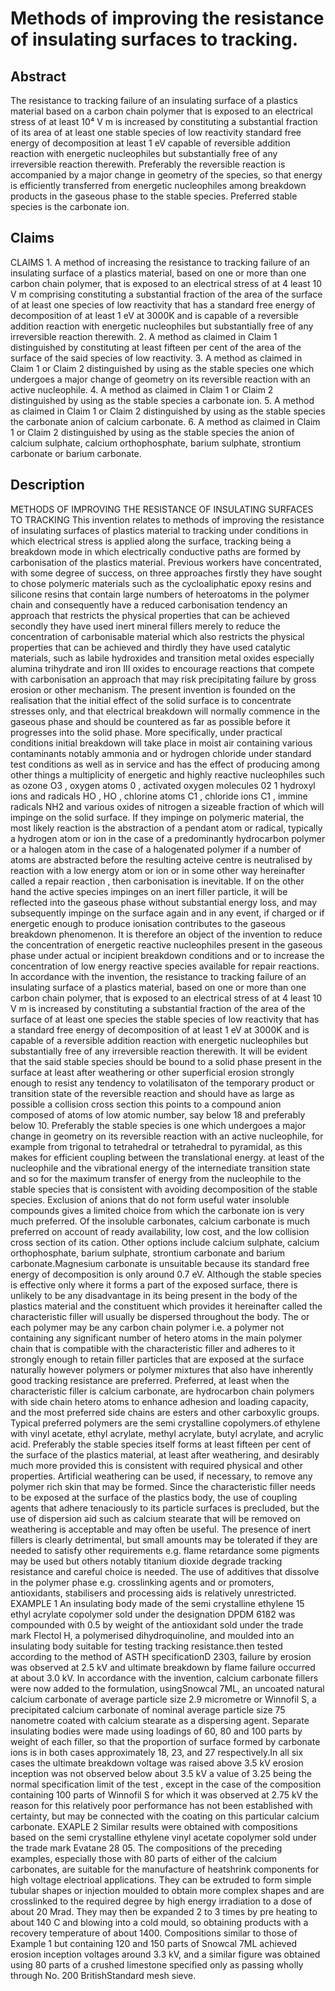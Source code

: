 # Methods of improving the resistance of insulating surfaces to tracking.

## Abstract
The resistance to tracking failure of an insulating surface of a plastics material based on a carbon chain polymer that is exposed to an electrical stress of at least 10⁴ V m is increased by constituting a substantial fraction of its area of at least one stable species of low reactivity standard free energy of decomposition at least 1 eV capable of reversible addition reaction with energetic nucleophiles but substantially free of any irreversible reaction therewith. Preferably the reversible reaction is accompanied by a major change in geometry of the species, so that energy is efficiently transferred from energetic nucleophiles among breakdown products in the gaseous phase to the stable species. Preferred stable species is the carbonate ion.

## Claims
CLAIMS 1. A method of increasing the resistance to tracking failure of an insulating surface of a plastics material, based on one or more than one carbon chain polymer, that is exposed to an electrical stress of at 4 least 10 V m comprising constituting a substantial fraction of the area of the surface of at least one species of low reactivity that has a standard free energy of decomposition of at least 1 eV at 3000K and is capable of a reversible addition reaction with energetic nucleophiles but substantially free of any irreversible reaction therewith. 2. A method as claimed in Claim 1 distinguished by constituting at least fifteen per cent of the area of the surface of the said species of low reactivity. 3. A method as claimed in Claim 1 or Claim 2 distinguished by using as the stable species one which undergoes a major change of geometry on its reversible reaction with an active nucleophile. 4. A method as claimed in Claim 1 or Claim 2 distinguished by using as the stable species a carbonate ion. 5. A method as claimed in Claim 1 or Claim 2 distinguished by using as the stable species the carbonate anion of calcium carbonate. 6. A method as claimed in Claim 1 or Claim 2 distinguished by using as the stable species the anion of calcium sulphate, calcium orthophosphate, barium sulphate, strontium carbonate or barium carbonate.

## Description
METHODS OF IMPROVING THE RESISTANCE OF INSULATING SURFACES TO TRACKING This invention relates to methods of improving the resistance of insulating surfaces of plastics material to tracking under conditions in which electrical stress is applied along the surface, tracking being a breakdown mode in which electrically conductive paths are formed by carbonisation of the plastics material. Previous workers have concentrated, with some degree of success, on three approaches firstly they have sought to chose polymeric materials such as the cycloaliphatic epoxy resins and silicone resins that contain large numbers of heteroatoms in the polymer chain and consequently have a reduced carbonisation tendency an approach that restricts the physical properties that can be achieved secondly they have used inert mineral fillers merely to reduce the concentration of carbonisable material which also restricts the physical properties that can be achieved and thirdly they have used catalytic materials, such as labile hydroxides and transition metal oxides especially alumina trihydrate and iron III oxides to encourage reactions that compete with carbonisation an approach that may risk precipitating failure by gross erosion or other mechanism. The present invention is founded on the realisation that the initial effect of the solid surface is to concentrate stresses only, and that electrical breakdown will normally commence in the gaseous phase and should be countered as far as possible before it progresses into the solid phase. More specifically, under practical conditions initial breakdown will take place in moist air containing various contaminants notably ammonia and or hydrogen chloride under standard test conditions as well as in service and has the effect of producing among other things a multiplicity of energetic and highly reactive nucleophiles such as ozone O3 , oxygen atoms 0 , activated oxygen molecules 02 1 hydroxyl ions and radicals HO , HO , chlorine atoms C1 , chloride ions C1 , immine radicals NH2 and various oxides of nitrogen a sizeable fraction of which will impinge on the solid surface. If they impinge on polymeric material, the most likely reaction is the abstraction of a pendant atom or radical, typically a hydrogen atom or ion in the case of a predominantly hydrocarbon polymer or a halogen atom in the case of a halogenated polymer if a number of atoms are abstracted before the resulting acteive centre is neutralised by reaction with a low energy atom or ion or in some other way hereinafter called a repair reaction , then carbonisation is inevitable. If on the other hand the active species impinges on an inert filler particle, it will be reflected into the gaseous phase without substantial energy loss, and may subsequently impinge on the surface again and in any event, if charged or if energetic enough to produce ionisation contributes to the gaseous breakdown phenomenon. It is therefore an object of the invention to reduce the concentration of energetic reactive nucleophiles present in the gaseous phase under actual or incipient breakdown conditions and or to increase the concentration of low energy reactive species available for repair reactions. In accordance with the invention, the resistance to tracking failure of an insulating surface of a plastics material, based on one or more than one carbon chain polymer, that is exposed to an electrical stress of at 4 least 10 V m is increased by constituting a substantial fraction of the area of the surface of at least one species the stable species of low reactivity that has a standard free energy of decomposition of at least 1 eV at 3000K and is capable of a reversible addition reaction with energetic nucleophiles but substantially free of any irreversible reaction therewith. It will be evident that the said stable species should be bound to a solid phase present in the surface at least after weathering or other superficial erosion strongly enough to resist any tendency to volatilisaton of the temporary product or transition state of the reversible reaction and should have as large as possible a collision cross section this points to a compound anion composed of atoms of low atomic number, say below 18 and preferably below 10. Preferably the stable species is one which undergoes a major change in geometry on its reversible reaction with an active nucleophile, for example from trigonal to tetrahedral or tetrahedral to pyramidal, as this makes for efficient coupling between the translational energy. at least of the nucleophile and the vibrational energy of the internediate transition state and so for the maximum transfer of energy from the nucleophile to the stable species that is consistent with avoiding decomposition of the stable species. Exclusion of anions that do not form useful water insoluble compounds gives a limited choice from which the carbonate ion is very much preferred. Of the insoluble carbonates, calcium carbonate is much preferred on account of ready availability, low cost, and the low collision cross section of its cation. Other options include calcium sulphate, calcium orthophosphate, barium sulphate, strontium carbonate and barium carbonate.Magnesium carbonate is unsuitable because its standard free energy of decomposition is only around 0.7 eV. Although the stable species is effective only where it forms a part of the exposed surface, there is unlikely to be any disadvantage in its being present in the body of the plastics material and the constituent which provides it hereinafter called the characteristic filler will usually be dispersed throughout the body. The or each polymer may be any carbon chain polymer i.e. a polymer not containing any significant number of hetero atoms in the main polymer chain that is compatible with the characteristic filler and adheres to it strongly enough to retain filler particles that are exposed at the surface naturally however polymers or polymer mixtures that also have inherently good tracking resistance are preferred. Preferred, at least when the characteristic filler is calcium carbonate, are hydrocarbon chain polymers with side chain hetero atoms to enhance adhesion and loading capacity, and the most preferred side chains are esters and other carboxylic groups. Typical preferred polymers are the semi crystalline copolymers.of ethylene with vinyl acetate, ethyl acrylate, methyl acrylate, butyl acrylate, and acrylic acid. Preferably the stable species itself forms at least fifteen per cent of the surface of the plastics material, at least after weathering, and desirably much more provided this is consistent with required physical and other properties. Artificial weathering can be used, if necessary, to remove any polymer rich skin that may be formed. Since the characteristic filler needs to be exposed at the surface of the plastics body, the use of coupling agents that adhere tenaciously to its particle surfaces is precluded, but the use of dispersion aid such as calcium stearate that will be removed on weathering is acceptable and may often be useful. The presence of inert fillers is clearly detrimental, but small amounts may be tolerated if they are needed to satisfy other requirements e.g. flame retardance some pigments may be used but others notably titanium dioxide degrade tracking resistance and careful choice is needed. The use of additives that dissolve in the polymer phase e.g. crosslinking agents and or promoters, antioxidants, stabilisers and processing aids is relatively unrestricted. EXAMPLE 1 An insulating body made of the semi crystalline ethylene 15 ethyl acrylate copolymer sold under the designation DPDM 6182 was compounded with 0.5 by weight of the antioxidant sold under the trade mark Flectol H, a polymerised dihydroquinoline, and moulded into an insulating body suitable for testing tracking resistance.then tested according to the method of ASTH specificationD 2303, failure by erosion was observed at 2.5 kV and ultimate breakdown by flame failure occurred at about 3.0 kV. In accordance with the invention, calcium carbonate fillers were now added to the formulation, usingSnowcal 7ML, an uncoated natural calcium carbonate of average particle size 2.9 micrometre or Winnofil S, a precipitated calcium carbonate of nominal average particle size 75 nanometre coated with calcium stearate as a dispersing agent. Separate insulating bodies were made using loadings of 60, 80 and 100 parts by weight of each filler, so that the proportion of surface formed by carbonate ions is in both cases approximately 18, 23, and 27 respectively.In all six cases the ultimate breakdown voltage was raised above 3.5 kV erosion inception was not observed below about 3.5 kV a value of 3.25 being the normal specification limit of the test , except in the case of the composition containing 100 parts of Winnofil S for which it was observed at 2.75 kV the reason for this relatively poor performance has not been established with certainty, but may be connected with the coating on this particular calcium carbonate. EXAPLE 2 Similar results were obtained with compositions based on the semi crystalline ethylene vinyl acetate copolymer sold under the trade mark Evatane 28 05. The compositions of the preceding examples, especially those with 80 parts of either of the calcium carbonates, are suitable for the manufacture of heatshrink components for high voltage electrioal applications. They can be extruded to form simple tubular shapes or injection moulded to obtain more complex shapes and are crosslinked to the required degree by high energy irradiation to a dose of about 20 Mrad. They may then be expanded 2 to 3 times by pre heating to about 140 C and blowing into a cold mould, so obtaining products with a recovery temperature of about 1400. Compositions similar to those of Example 1 but containing 120 and 150 parts of Snowcal 7ML achieved erosion inception voltages around 3.3 kV, and a similar figure was obtained using 80 parts of a crushed limestone specified only as passing wholly through No. 200 BritishStandard mesh sieve.